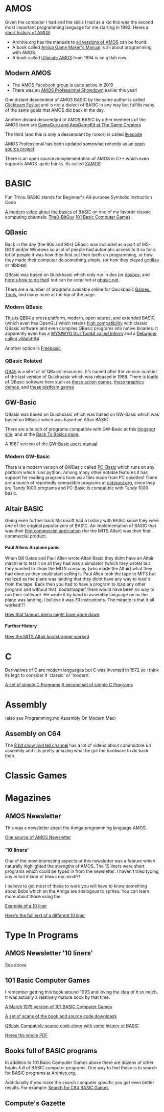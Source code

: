 
# AMOS
Given the computer I had and the skills I had as a kid this was the second most important programming language for me starting in 1992.  Heres a [short history of AMOS](http://www.powerprograms.nl/amiga/amiga-all-about-amos.html)

* Archive.org has the manuals to [all versions of AMOS](https://archive.org/search.php?query=AMOS%20Manual) can be found.
* A book called [Amiga Game Maker's Manual](https://computerarchive.org/files/comp/applications/amiga/manual/Amiga%20Game%20Makers%20Manual%20-%20With%20AMOS%20Basic%20-%20Manual-ENG.pdf) is all about programming with AMOS. 
* A book called [Ultimate AMOS](https://amigasourcecodepreservation.gitlab.io/ultimate-amos/) from 1994 is on gitlab now

## Modern AMOS

* The [AMOS Facebook group](https://www.facebook.com/groups/AmosPro/) is quite active in 2019
* There was an [AMOS Professional Showdown](https://datastorm.party/2019/05/26/gerps-professional-amos-showdown/) earlier this year!  


One distant descendent of AMOS BASIC by the same author is called [Clickteam Fusion](https://www.clickteam.com/clickteam-fusion-2-5-free-edition) and is not a dialect of BASIC in any way but fulfills many of the same goals that AMOS did back in the day.

Another distant descendant of AMOS BASIC by other members of the AMOS team are [GameGuru and AppGameKit at The Game Creators](https://www.thegamecreators.com)

The third (and this is only a descendant by rumor) is called [livecode](https://livecode.com)

AMOS Professional has been updated somewhat recently as an [open source project](https://github.com/marc365/AMOSProfessional).

There is an open source reimplementation of AMOS in C++ which even supports AMOS sprite banks. Its called [XAMOS](https://sourceforge.net/projects/xamos/)

# BASIC
Fun Trivia: BASIC stands for Beginner's All-purpose Symbolic Instruction Code

[A modern video about the basics of BASIC](https://www.youtube.com/watch?v=seM9SqTsRG4) on one of my favorite classic computing channels: [The8-BitGuy](https://www.youtube.com/channel/UC8uT9cgJorJPWu7ITLGo9Ww)
[101 Basic Computer Games](http://www.vintage-basic.net/games.html)

## QBasic
Back in the day (the 80s and 90s) QBasic was included as a part of MS-DOS and/or Windows so a lot of people had automatic access to it so for a lot of people it was how they first cut their teeth on programming, or how they made their computer do something simple.
(or how they played  [gorillas](https://gist.github.com/caffo/1326838) or nibbles)

QBasic was based on Quickbasic which only run in dos (or [dosbox](https://www.dosbox.com), and [here's how to do that](https://www.qbasic.net/en/qbasic-tutorials/dosbox/qbasic-dosbox-1.htm)) but can be acquired at [qbasic.net](https://www.qbasic.net/en/qbasic-downloads/compiler/qbasic-compiler.htm).

There are a number of programs available online for Quickbasic [Games ](https://www.qbasic.net/en/qbasic-downloads/games/action-1.htm), 
[Tools](https://www.qbasic.net/en/qbasic-downloads/tools/graphical-effects.htm), and many more at the top of the page.

### Modern QBasic
[This is QB64](https://www.qb64.org) a cross platform, modern, open source, and extended BASIC (which even has OpenGL) which retains [high compatibility](http://qb64.wikia.com/wiki/Differences_from_QBasic_and_QB4.5) with classic QBasic software and even compiles QBasic programs into native binaries.  It apparently even has a [WYSIWYG GUI Toolkit called Inform](https://www.qb64.org/inform/) and a [Debugger called vWatch64](https://www.qb64.org/vwatch/)

Another option is [Freebasic](https://www.freebasic.net)

### QBasic Related
[QB45](https://qb45.org) is a site full of QBasic resources.  It's named after the version number of the last version of Quickbasic which was released in 1988.  There is loads of QBasic software here such as [these action games](https://qb45.org/files.php?cat=3), [these graphics demos](https://qb45.org/files.php?cat=8), and [these platform games](https://qb45.org/files.php?cat=4)

## GW-Basic
QBasic was based on Quickbasic which was based on GW-Basic which was based on MBasic which was based on Altair BASIC.

There are a bunch of programs compatible with GW-Basic at this [blogspot site](http://gwbasicprograms.blogspot.com/p/gw-basic-programs.html), and at the [Back To Basics page](http://peyre.x10.mx/GWBASIC/index.htm), 

A 1987 version of the [GW-Basic users manual](https://hwiegman.home.xs4all.nl/gw-man/index.html)

### Modern GW-Basic
There is a modern verison of GWBasic called [PC-Basic](https://robhagemans.github.io/pcbasic/) which runs on any platform which runs python.  Among many other notable features it has support for reading programs from wav files made from PC casettes!  There are a bunch of reportedly compatible programs at [oldskool.org](http://www.oldskool.org/guides/tvdog/basic.html), since they are Tandy 1000 programs and PC-Basic is compatible with Tandy 1000 basic.

## Altair BASIC
Going even further back Microsoft had a history with BASIC since they were one of the original popularizers of BASIC.  An implementation of BASIC that was their [first commercial application](https://en.wikipedia.org/wiki/Altair_BASIC) (for the MITS Altair) was their first commercial product.

#### Paul Allens Airplane panic
When Bill Gates and Paul Allen wrote Altair Basic they didnt have an Altair machine to test it on all they had was a simulator (which they wrote) but they wanted to show the MITS company (who made the Altair) what they had done so they could start selling it.  Paul Allen took the tape to MITS but realized as the plane was landing that they didnt have any way to load it from the tape.  Back then you had to have a program to load any other program and without that 'bootstrapper' there would have been no way to run their software.  He wrote it by hand in assembly language on as the plane was landing. I believe it was 70 instructions.  The miracle is that it all worked!?!

[How that famous demo might have gone down](https://www.youtube.com/watch?v=2wEyqJnhec8)

#### Further History
[How the MITS Altair bootstrapper worked](https://www.reddit.com/r/learnprogramming/comments/4oarlf/eli5_how_did_bill_gates_and_paul_allen_create_the/)


# C
Derivatives of C are modern languages but C was invented in 1972 so I think its legit to consider it 'classic' or 'modern'.

[A set of simple C Programs](https://www.studytonight.com/c/programs/)
[A second set of simple C Programs](http://blog.kodegod.com/learn-programming/101-programs-to-build-your-programming-logic-using-c-programming/)

# Assembly
(also see Programming.md Assembly On Modern Mac)

## Assembly on C64 ##
The [8 bit show and tell channel](https://www.youtube.com/channel/UC3gRBswFkuteshdwMZAQafQ) has a lot of videos about commodore 64 assembly and it is pretty amazing what he got the hardware to do back then.  





# Classic Games


# Magazines
## AMOS Newsletter
This was a newsletter about the Amiga programming language AMOS.  

[One source of AMOS Newsletter](https://www.amigacoding.com/images/d/da/Official_Amos_Newsletter_Issue_1.pdf)
### '10 liners'
One of the most interesting aspects of this newsletter was a feature which naturally highlighted the strengths of AMOS.  The 10 liners were short programs which could be typed in from the newsletter.  I haven't tried typing any in but it kind of blows my mind!?!

I believe to get most of these to work you will have to know something about Bobs which on the Amiga are analogous to sprites.  You can learn more about those using the 

[Example of a 10 liner](https://archive.org/details/TheOfficialAMOSClubNewsletter/page/n13)

[Here's the full text of a different 10 liner](https://archive.org/stream/TheOfficialAMOSClubNewsletter/The%20Official%20AMOS%20Club%20Newsletter%20Vol%202%20Issue%204_djvu.txt)


# Type In Programs
## AMOS Newsletter '10 liners'
See above
## 101 Basic Computer Games
I remember getting this book around 1993 and loving the idea of it so much.  It was actually a relatively mature book by that time.

[A March 1975 version of 101 BASIC Computer Games](http://www.ccapitalia.net/descarga/docs/1975-101-basic-computer-games.pdf)

[A set of scans of the book and source code downloads](http://www.vintage-basic.net/games.html)

[QBasic Compatible source code along with some history of BASIC](http://www.classicbasicgames.org)

[Heres the whole PDF](https://annarchive.com/files/Basic_Computer_Games_Microcomputer_Edition.pdf)

## Books full of BASIC programs
In addition to 101 Basic Computer Games above there are dozens of other books full of BASIC computer programs.  One way to find these is to search for BASIC programs at [Archive.org](https://archive.org/search.php?query=basic%20programs).  

Additionally if you make the search computer specific you get even better results.  For example: [Search for C64 BASIC Games](https://archive.org/search.php?query=c64%20basic%20programs)

## Compute's Gazette

